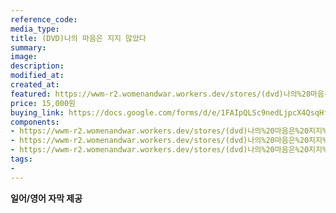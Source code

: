 ```yaml
---
reference_code:
media_type:
title: (DVD)나의 마음은 지지 않았다
summary:
image:
description:
modified_at:
created_at:
featured: https://wwm-r2.womenandwar.workers.dev/stores/(dvd)나의%20마음은%20지지%20않았다/19_DVD나의마음은지지않았다%20(1)r.jpg
price: 15,000원
buying_link: https://docs.google.com/forms/d/e/1FAIpQLSc9nedLjpcX4QsqHfsDClSUvnY_z8JjKZMrkfDJmnqozNUliA/viewform
components:
- https://wwm-r2.womenandwar.workers.dev/stores/(dvd)나의%20마음은%20지지%20않았다/19_DVD나의마음은지지않았다%20(1)r.jpg
- https://wwm-r2.womenandwar.workers.dev/stores/(dvd)나의%20마음은%20지지%20않았다/19_DVD나의마음은지지않았다%20(2)r.jpg
- https://wwm-r2.womenandwar.workers.dev/stores/(dvd)나의%20마음은%20지지%20않았다/19_DVD나의마음은지지않았다%20(3)r.jpg
tags:
-
---
```

 
**일어/영어 자막 제공**